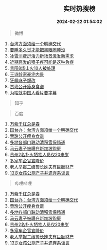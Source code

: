 <div align="center"><h2>实时热搜榜</h2><h4>2024-02-22 01:54:02</h4></div>

> 微博  

1. [台湾方面须给一个明确交代](https://s.weibo.com/weibo?q=%23%E5%8F%B0%E6%B9%BE%E6%96%B9%E9%9D%A2%E9%A1%BB%E7%BB%99%E4%B8%80%E4%B8%AA%E6%98%8E%E7%A1%AE%E4%BA%A4%E4%BB%A3%23&t=31&band_rank=1&Refer=top)<br />
2. [要睡多久觉才能把黑眼圈睡没](https://s.weibo.com/weibo?q=%23%E8%A6%81%E7%9D%A1%E5%A4%9A%E4%B9%85%E8%A7%89%E6%89%8D%E8%83%BD%E6%8A%8A%E9%BB%91%E7%9C%BC%E5%9C%88%E7%9D%A1%E6%B2%A1%23&t=31&band_rank=2&Refer=top)<br />
3. [冰雪消费迸活力新场景激发新需求](https://s.weibo.com/weibo?q=%23%E5%86%B0%E9%9B%AA%E6%B6%88%E8%B4%B9%E8%BF%B8%E6%B4%BB%E5%8A%9B%E6%96%B0%E5%9C%BA%E6%99%AF%E6%BF%80%E5%8F%91%E6%96%B0%E9%9C%80%E6%B1%82%23&t=31&band_rank=3&Refer=top)<br />
4. [近期高发的嗓子疼可能是这种急症](https://s.weibo.com/weibo?q=%23%E8%BF%91%E6%9C%9F%E9%AB%98%E5%8F%91%E7%9A%84%E5%97%93%E5%AD%90%E7%96%BC%E5%8F%AF%E8%83%BD%E6%98%AF%E8%BF%99%E7%A7%8D%E6%80%A5%E7%97%87%23&t=31&band_rank=4&Refer=top)<br />
5. [贵阳8场山火10人被处理](https://s.weibo.com/weibo?q=%23%E8%B4%B5%E9%98%B38%E5%9C%BA%E5%B1%B1%E7%81%AB10%E4%BA%BA%E8%A2%AB%E5%A4%84%E7%90%86%23&t=31&band_rank=5&Refer=top)<br />
6. [王诗龄家豪宅内景](https://s.weibo.com/weibo?q=%23%E7%8E%8B%E8%AF%97%E9%BE%84%E5%AE%B6%E8%B1%AA%E5%AE%85%E5%86%85%E6%99%AF%23&t=31&band_rank=6&Refer=top)<br />
7. [狂飙麻子爆改](https://s.weibo.com/weibo?q=%E7%8B%82%E9%A3%99%E9%BA%BB%E5%AD%90%E7%88%86%E6%94%B9&t=31&band_rank=7&Refer=top)<br />
8. [贾玲公开瘦身食谱](https://s.weibo.com/weibo?q=%23%E8%B4%BE%E7%8E%B2%E5%85%AC%E5%BC%80%E7%98%A6%E8%BA%AB%E9%A3%9F%E8%B0%B1%23&t=31&band_rank=8&Refer=top)<br />
9. [为啥就中国人看片要字幕](https://s.weibo.com/weibo?q=%E4%B8%BA%E5%95%A5%E5%B0%B1%E4%B8%AD%E5%9B%BD%E4%BA%BA%E7%9C%8B%E7%89%87%E8%A6%81%E5%AD%97%E5%B9%95&t=31&band_rank=9&Refer=top)<br />

> 知乎  


> 百度  

1. [万紫千红总是春](https://www.baidu.com/s?wd=%E4%B8%87%E7%B4%AB%E5%8D%83%E7%BA%A2%E6%80%BB%E6%98%AF%E6%98%A5&sa=fyb_news&rsv_dl=fyb_news)<br />
2. [国台办：台湾方面须给一个明确交代](https://www.baidu.com/s?wd=%E5%9B%BD%E5%8F%B0%E5%8A%9E%EF%BC%9A%E5%8F%B0%E6%B9%BE%E6%96%B9%E9%9D%A2%E9%A1%BB%E7%BB%99%E4%B8%80%E4%B8%AA%E6%98%8E%E7%A1%AE%E4%BA%A4%E4%BB%A3&sa=fyb_news&rsv_dl=fyb_news)<br />
3. [贾玲公开瘦身食谱](https://www.baidu.com/s?wd=%E8%B4%BE%E7%8E%B2%E5%85%AC%E5%BC%80%E7%98%A6%E8%BA%AB%E9%A3%9F%E8%B0%B1&sa=fyb_news&rsv_dl=fyb_news)<br />
4. [多地各部门联动清积雪保畅通](https://www.baidu.com/s?wd=%E5%A4%9A%E5%9C%B0%E5%90%84%E9%83%A8%E9%97%A8%E8%81%94%E5%8A%A8%E6%B8%85%E7%A7%AF%E9%9B%AA%E4%BF%9D%E7%95%85%E9%80%9A&sa=fyb_news&rsv_dl=fyb_news)<br />
5. [马云妻子被曝在新加坡购房](https://www.baidu.com/s?wd=%E9%A9%AC%E4%BA%91%E5%A6%BB%E5%AD%90%E8%A2%AB%E6%9B%9D%E5%9C%A8%E6%96%B0%E5%8A%A0%E5%9D%A1%E8%B4%AD%E6%88%BF&sa=fyb_news&rsv_dl=fyb_news)<br />
6. [贵州2名扑火牺牲人员仅20来岁](https://www.baidu.com/s?wd=%E8%B4%B5%E5%B7%9E2%E5%90%8D%E6%89%91%E7%81%AB%E7%89%BA%E7%89%B2%E4%BA%BA%E5%91%98%E4%BB%8520%E6%9D%A5%E5%B2%81&sa=fyb_news&rsv_dl=fyb_news)<br />
7. [多家车企官宣降价](https://www.baidu.com/s?wd=%E5%A4%9A%E5%AE%B6%E8%BD%A6%E4%BC%81%E5%AE%98%E5%AE%A3%E9%99%8D%E4%BB%B7&sa=fyb_news&rsv_dl=fyb_news)<br />
8. [老人举报二级警长妹夫有巨额财产](https://www.baidu.com/s?wd=%E8%80%81%E4%BA%BA%E4%B8%BE%E6%8A%A5%E4%BA%8C%E7%BA%A7%E8%AD%A6%E9%95%BF%E5%A6%B9%E5%A4%AB%E6%9C%89%E5%B7%A8%E9%A2%9D%E8%B4%A2%E4%BA%A7&sa=fyb_news&rsv_dl=fyb_news)<br />
9. [13岁女孩公厕产子并遗弃系谣言](https://www.baidu.com/s?wd=13%E5%B2%81%E5%A5%B3%E5%AD%A9%E5%85%AC%E5%8E%95%E4%BA%A7%E5%AD%90%E5%B9%B6%E9%81%97%E5%BC%83%E7%B3%BB%E8%B0%A3%E8%A8%80&sa=fyb_news&rsv_dl=fyb_news)<br />

> 哔哩哔哩  

1. [万紫千红总是春](https://www.baidu.com/s?wd=%E4%B8%87%E7%B4%AB%E5%8D%83%E7%BA%A2%E6%80%BB%E6%98%AF%E6%98%A5&sa=fyb_news&rsv_dl=fyb_news)<br />
2. [国台办：台湾方面须给一个明确交代](https://www.baidu.com/s?wd=%E5%9B%BD%E5%8F%B0%E5%8A%9E%EF%BC%9A%E5%8F%B0%E6%B9%BE%E6%96%B9%E9%9D%A2%E9%A1%BB%E7%BB%99%E4%B8%80%E4%B8%AA%E6%98%8E%E7%A1%AE%E4%BA%A4%E4%BB%A3&sa=fyb_news&rsv_dl=fyb_news)<br />
3. [贾玲公开瘦身食谱](https://www.baidu.com/s?wd=%E8%B4%BE%E7%8E%B2%E5%85%AC%E5%BC%80%E7%98%A6%E8%BA%AB%E9%A3%9F%E8%B0%B1&sa=fyb_news&rsv_dl=fyb_news)<br />
4. [多地各部门联动清积雪保畅通](https://www.baidu.com/s?wd=%E5%A4%9A%E5%9C%B0%E5%90%84%E9%83%A8%E9%97%A8%E8%81%94%E5%8A%A8%E6%B8%85%E7%A7%AF%E9%9B%AA%E4%BF%9D%E7%95%85%E9%80%9A&sa=fyb_news&rsv_dl=fyb_news)<br />
5. [马云妻子被曝在新加坡购房](https://www.baidu.com/s?wd=%E9%A9%AC%E4%BA%91%E5%A6%BB%E5%AD%90%E8%A2%AB%E6%9B%9D%E5%9C%A8%E6%96%B0%E5%8A%A0%E5%9D%A1%E8%B4%AD%E6%88%BF&sa=fyb_news&rsv_dl=fyb_news)<br />
6. [贵州2名扑火牺牲人员仅20来岁](https://www.baidu.com/s?wd=%E8%B4%B5%E5%B7%9E2%E5%90%8D%E6%89%91%E7%81%AB%E7%89%BA%E7%89%B2%E4%BA%BA%E5%91%98%E4%BB%8520%E6%9D%A5%E5%B2%81&sa=fyb_news&rsv_dl=fyb_news)<br />
7. [多家车企官宣降价](https://www.baidu.com/s?wd=%E5%A4%9A%E5%AE%B6%E8%BD%A6%E4%BC%81%E5%AE%98%E5%AE%A3%E9%99%8D%E4%BB%B7&sa=fyb_news&rsv_dl=fyb_news)<br />
8. [老人举报二级警长妹夫有巨额财产](https://www.baidu.com/s?wd=%E8%80%81%E4%BA%BA%E4%B8%BE%E6%8A%A5%E4%BA%8C%E7%BA%A7%E8%AD%A6%E9%95%BF%E5%A6%B9%E5%A4%AB%E6%9C%89%E5%B7%A8%E9%A2%9D%E8%B4%A2%E4%BA%A7&sa=fyb_news&rsv_dl=fyb_news)<br />
9. [13岁女孩公厕产子并遗弃系谣言](https://www.baidu.com/s?wd=13%E5%B2%81%E5%A5%B3%E5%AD%A9%E5%85%AC%E5%8E%95%E4%BA%A7%E5%AD%90%E5%B9%B6%E9%81%97%E5%BC%83%E7%B3%BB%E8%B0%A3%E8%A8%80&sa=fyb_news&rsv_dl=fyb_news)<br />
